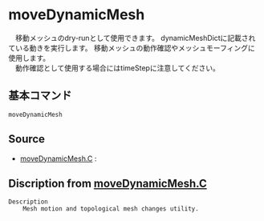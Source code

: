 # moveDynamicMesh

　移動メッシュのdry-runとして使用できます。
dynamicMeshDictに記載されている動きを実行します。
移動メッシュの動作確認やメッシュモーフィングに使用します。  
　動作確認として使用する場合にはtimeStepに注意してください。

## 基本コマンド

```
moveDynamicMesh
```

## Source

- [moveDynamicMesh.C](moveDynamicMesh.C) : 


## Discription from [moveDynamicMesh.C](moveDynamicMesh.C)

```
Description
    Mesh motion and topological mesh changes utility.


```

